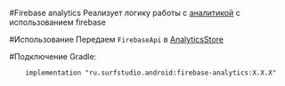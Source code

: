 #Firebase analytics 
Реализует логику работы с [аналитикой](../analytics) с использованием firebase

#Использование
Передаем `FirebaseApi` в [AnalyticsStore](../analytics/src/main/java/ru/surfstudio/android/analytics/store/AnalyticsStore.java)

#Подключение
Gradle:
```
    implementation "ru.surfstudio.android:firebase-analytics:X.X.X"
```